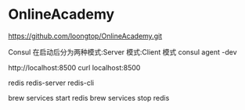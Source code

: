 # OnlineAcademy


https://github.com/loongtop/OnlineAcademy.git


Consul 在启动后分为两种模式:Server 模式:Client 模式
consul agent -dev

http://localhost:8500
curl localhost:8500

redis
redis-server
redis-cli

brew services start redis
brew services stop redis

